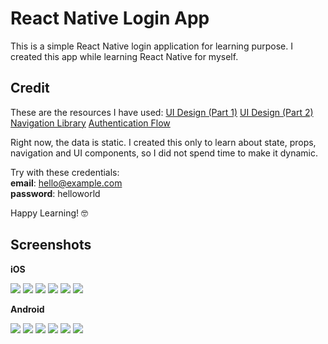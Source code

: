 
# React Native Login App
This is a simple React Native login application for learning purpose. I created this app while learning React Native for myself.

## Credit
These are the resources I have used:
[UI Design (Part 1)](https://heartbeat.fritz.ai/airbnb-clone-with-react-native-part-1-home-screen-ui-b5ed1c9278ae)
[UI Design (Part 2)](https://heartbeat.fritz.ai/airbnb-clone-with-react-native-part-2-login-screen-ui-999773e860e4)
[Navigation Library](https://github.com/react-navigation/react-navigation)
[Authentication Flow](https://reactnavigation.org/docs/en/auth-flow.html)

Right now, the data is static. I created this only to learn about state, props, navigation and UI components, so I did not spend time to make it dynamic.

Try with these credentials:  
**email**: hello@example.com  
**password**: helloworld

Happy Learning! 🤓

## Screenshots

**iOS**

![](/screenshots/ios1.png)
![](/screenshots/ios2.png)
![](/screenshots/ios3.png)
![](/screenshots/ios4.png)
![](/screenshots/ios5.png)
![](/screenshots/ios6.png)


**Android**

![](/screenshots/android1.png)
![](/screenshots/android2.png)
![](/screenshots/android3.png)
![](/screenshots/android4.png)
![](/screenshots/android5.png)
![](/screenshots/android6.png)
